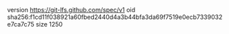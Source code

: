 version https://git-lfs.github.com/spec/v1
oid sha256:f1cd11f038921a60fbed2440d4a3b44bfa3da69f7519e0ecb7339032e7ca7c75
size 1250
